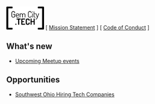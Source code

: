 <img src="GCTSquareWhiteForeground.png"
     alt="GemCity TECH logo"
     style="width: 100px;" />
\[ [Mission Statement](/MissionStatement) \]  \[ [Code of Conduct](/CodeOfConduct) \]  

## What's new
  - [Upcoming Meetup events](https://www.meetup.com/gem-city-tech/events/calendar/)

## Opportunities
  - [Southwest Ohio Hiring Tech Companies](https://docs.google.com/document/d/1LrXH8y7deTrxpOxs2pGrwvXUVVNNvMtSPJqStEllQNE/edit)
